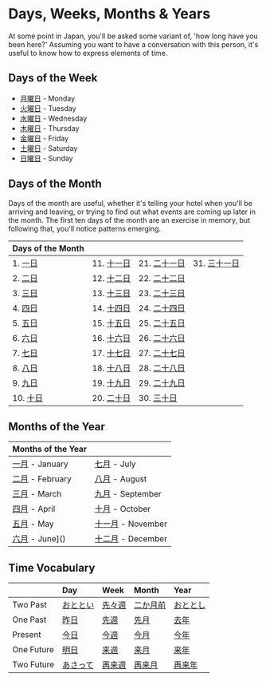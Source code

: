 # Days, Weeks, Months & Years

At some point in Japan, you'll be asked some variant of, 'how long have you been here?' Assuming you want to have a conversation with this person, it's useful to know how to express elements of time. 

## Days of the Week
* [月曜日]() - Monday
* [火曜日]() - Tuesday
* [水曜日]() - Wednesday
* [木曜日]() - Thursday
* [金曜日]() - Friday
* [土曜日]() - Saturday
* [日曜日]() - Sunday

## Days of the Month
Days of the month are useful, whether it's telling your hotel when you'll be arriving and leaving, or trying to find out what events are coming up later in the month. The first ten days of the month are an exercise in memory, but following that, you'll notice patterns emerging.

|Days of the Month||||
|:--|:--|:--|:--|
|1. [一日]()|11. [十一日]()|21. [二十一日]()|31. [三十一日]()|
|2. [二日]()|12. [十二日]()|22. [二十二日]()||
|3. [三日]()|13. [十三日]()|23. [二十三日]()||
|4. [四日]()|14. [十四日]()|24. [二十四日]()||
|5. [五日]()|15. [十五日]()|25. [二十五日]()||
|6. [六日]()|16. [十六日]()|26. [二十六日]()||
|7. [七日]()|17. [十七日]()|27. [二十七日]()||
|8. [八日]()|18. [十八日]()|28. [二十八日]()||
|9. [九日]()|19. [十九日]()|29. [二十九日]()|| 
|10. [十日]()|20. [二十日]()|30. [三十日]()||

## Months of the Year

|Months of the Year||
|:--|:--|
|[一月]() - January|[七月]() - July|
|[二月]() - February|[八月]() - August|
|[三月]() - March|[九月]() - September|
|[四月]() - April|[十月]() - October|
|[五月]() - May|[十一月]() - November|
|[六月]() - June]()|[十二月]() - December|

## Time Vocabulary
||Day|Week|Month|Year|
|:--|:--|:--|:--|:--|
|Two Past|[おととい]()|[先々週]()|[二か月前]()|[おととし]()|
|One Past|[昨日]()|[先週]()|[先月]()|[去年]()|
|Present|[今日]()|[今週]()|[今月]()|[今年]()|
|One Future|[明日]()|[来週]()|[来月]()|[来年]()|
|Two Future|[あさって]()|[再来週]()|[再来月]()|[再来年]()|


